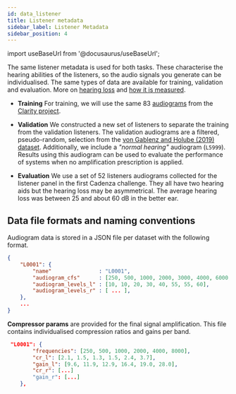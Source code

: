 ```yaml
---
id: data_listener
title: Listener metadata
sidebar_label: Listener Metadata
sidebar_position: 4
---
```


import useBaseUrl from '@docusaurus/useBaseUrl';

The same listener metadata is used for both tasks. These characterise the hearing abilities of the listeners, so the audio signals you 
generate can be individualised. The same types of data are available for training, validation and evaluation. 
More on [hearing loss](../learning_resources/Hearing_impairment/edu_HI_general) and 
[how it is measured](../learning_resources/Hearing_impairment/edu_measuring_HI).

* **Training**
For training, we will use the same 83 [audiograms](../learning_resources/Hearing_impairment/edu_measuring_HI) 
from the [Clarity project](https://claritychallenge.org/).

* **Validation**
We constructed a new set of listeners to separate the training from the validation listeners. 
The validation audiograms are a filtered, pseudo-random, selection from the
[von Gablenz and Holube (2019) dataset](https://zenodo.org/record/4995261#.Y_3O1HbP2Hu). Additionally, we include a _"normal hearing"_ audiogram (`L5999`). Results using this 
audiogram can be used to evaluate the performance of systems when no amplification prescription is applied.

* **Evaluation**
We use a set of 52 listeners audiograms collected for the listener panel in the first Cadenza challenge. 
They all have two hearing aids but the hearing loss may be asymmetrical. 
The average hearing loss was between 25 and about 60 dB in the better ear.

## Data file formats and naming conventions

Audiogram data is stored in a JSON file per dataset with the following format.

```json
{
    "L0001": {
        "name"               : "L0001",
        "audiogram_cfs"      : [250, 500, 1000, 2000, 3000, 4000, 6000, 8000],
        "audiogram_levels_l" : [10, 10, 20, 30, 40, 55, 55, 60],
        "audiogram_levels_r" : [ ... ],
    },
    ...
}
```


**Compressor params** are provided for the final signal amplification.
This file contains individualised compression ratios and gains per band.

```json
 "L0001": {
        "frequencies": [250, 500, 1000, 2000, 4000, 8000],
        "cr_l": [2.1, 1.5, 1.3, 1.5, 2.4, 3.7],
        "gain_l": [9.6, 11.9, 12.9, 16.4, 19.0, 28.0],
        "cr_r": [...]
        "gain_r": [...]
    },
```






